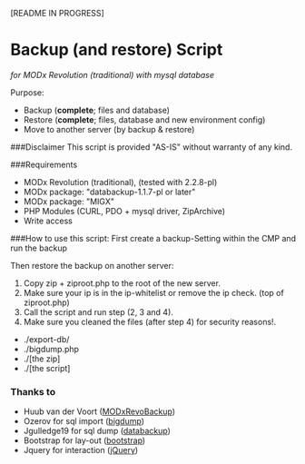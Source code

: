 [README IN PROGRESS]

Backup (and restore) Script
===============
_for MODx Revolution (traditional) with mysql database_

Purpose:
- Backup (**complete**; files and database)
- Restore (**complete**; files, database and new environment config)
- Move to another server (by backup & restore)

###Disclaimer
This script is provided "AS-IS" without warranty of any kind.

###Requirements
- MODx Revolution (traditional), (tested with 2.2.8-pl)
- MODx package: "databackup-1.1.7-pl or later"
- MODx package: "MIGX"
- PHP Modules (CURL, PDO + mysql driver, ZipArchive)
- Write access


###How to use this script:
First create a backup-Setting within the CMP and run the backup

Then restore the backup on another server:

1. Copy zip + ziproot.php to the root of the new server.
2. Make sure your ip is in the ip-whitelist or remove the ip check. (top of ziproot.php)
3. Call the script and run step (2, 3 and 4).
4. Make sure you cleaned the files (after step 4) for security reasons!.
  - ./export-db/
  - ./bigdump.php
  - ./[the zip]
  - ./[the script]

### Thanks to 
- Huub van der Voort ([MODxRevoBackup](https://github.com/hvoort/MODxRevoBackup))
- Ozerov for sql import ([bigdump](http://www.ozerov.de/bigdump/))
- Jgulledge19 for sql dump ([databackup](http://modx.com/extras/package/databackup))
- Bootstrap for lay-out ([bootstrap](http://getbootstrap.com/))
- Jquery for interaction ([jQuery](http://jquery.com/))